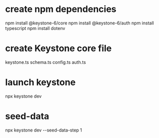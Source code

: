 # create npm dependencies
npm install @keystone-6/core
npm install @keystone-6/auth
npm install typescript
npm install dotenv

# create Keystone core file
keystone.ts
schema.ts
config.ts
auth.ts

# launch keystone
npx keystone dev

# seed-data
npx keystone dev --seed-data-step 1